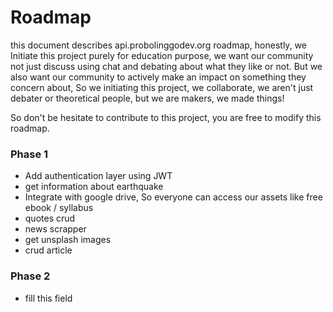 # Roadmap
this document describes api.probolinggodev.org roadmap, honestly, we Initiate this project purely for education purpose, we want our community not just discuss using chat and debating about what they like or not. But we also want our community to actively make an impact on something they concern about, So we initiating this project, we collaborate, we aren't just debater or theoretical people, but we are makers, we made things!

So don't be hesitate to contribute to this project, you are free to modify this roadmap.

### Phase 1
- Add authentication layer using JWT
- get information about earthquake
- Integrate with google drive, So everyone can access our assets like free ebook / syllabus
- quotes crud
- news scrapper
- get unsplash images
- crud article

### Phase 2
- fill this field
